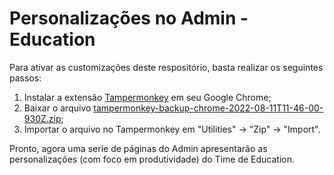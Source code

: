 # Personalizações no Admin - Education

Para ativar as customizações deste respositório, basta realizar os seguintes passos:

1. Instalar a extensão [Tampermonkey](https://www.tampermonkey.net/) em seu Google Chrome;
2. Baixar o arquivo [tampermonkey-backup-chrome-2022-08-11T11-46-00-930Z.zip](https://github.com/digitalinnovationone/education-adm-customizations/blob/main/tampermonkey-backup-chrome-2022-08-11T11-46-00-930Z.zip?raw=true);
3. Importar o arquivo no Tampermonkey em "Utilities" -> "Zip" -> "Import".

Pronto, agora uma serie de páginas do Admin apresentarão as personalizações (com foco em produtividade) do Time de Education.
